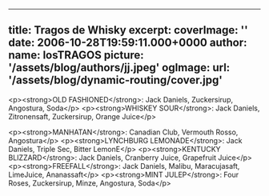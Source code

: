 
---
title: Tragos de Whisky 
excerpt: 
coverImage: ''
date: 2006-10-28T19:59:11.000+0000
author:
  name: losTRAGOS
  picture: '/assets/blog/authors/jj.jpeg'
ogImage:
  url: '/assets/blog/dynamic-routing/cover.jpg'
---
  &lt;p&gt;&lt;strong&gt;OLD FASHIONED&lt;&#x2F;strong&gt;: Jack Daniels, Zuckersirup, Angostura, Soda&lt;&#x2F;p&gt;
&lt;p&gt;&lt;strong&gt;WHISKEY SOUR&lt;&#x2F;strong&gt;: Jack Daniels, Zitronensaft, Zuckersirup, Orange Juice&lt;&#x2F;p&gt;


&lt;p&gt;&lt;strong&gt;MANHATAN&lt;&#x2F;strong&gt;: Canadian Club, Vermouth Rosso, Angostura&lt;&#x2F;p&gt;
&lt;p&gt;&lt;strong&gt;LYNCHBURG LEMONADE&lt;&#x2F;strong&gt;: Jack Daniels, Triple Sec, Bitter LemonE&lt;&#x2F;p&gt;
&lt;p&gt;&lt;strong&gt;KENTUCKY BLIZZARD&lt;&#x2F;strong&gt;: Jack Daniels, Cranberry Juice, Grapefruit Juice&lt;&#x2F;p&gt;
&lt;p&gt;&lt;strong&gt;FREEFALL&lt;&#x2F;strong&gt;: Jack Daniels, Malibu, Maracujasaft, LimeJuice, Ananassaft&lt;&#x2F;p&gt;
&lt;p&gt;&lt;strong&gt;MINT JULEP&lt;&#x2F;strong&gt;: Four Roses, Zuckersirup, Minze, Angostura, Soda&lt;&#x2F;p&gt;
